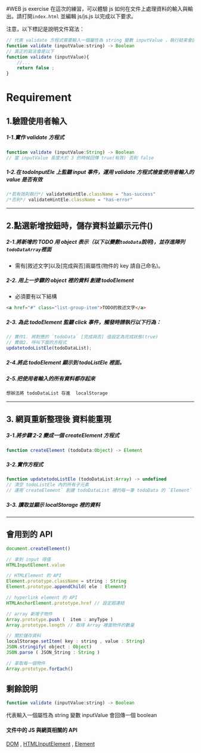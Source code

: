 
#WEB js exercise
在這次的練習，可以體驗 js 如何在文件上處理資料的輸入與輸出。請打開`index.html` 並編輯 js/js.js 以完成以下要求。

注意，以下標記是說明文件寫法：

```javascript
// 代表 validate 方程式需要輸入一個屬性為 string 變數 inputValue ，執行結束會回傳一個 boolean，
function validate (inputValue:string) -> Boolean
// 真正的寫法會是以下
function validate (inputValue){
	//...
	return false ;
}
```
# Requirement

## 1.驗證使用者輸入

##### 1-1.實作 validate 方程式
```javascript
function validate (inputValue:String) -> Boolean
// 當 inputValue 長度大於 3 的時候回傳 true(有效) 否則 false
```

##### 1-2.在 todoInputEle 上監聽 input 事件，運用 validate 方程式檢查使用者輸入的 value 是否有效
```javascript
/*若有效則執行*/ validateHintEle.className = "has-success"
/*否則*/ validateHintEle.className = "has-error"
```
___

## 2.點選新增按鈕時，儲存資料並顯示元件()

##### 2-1.將新增的 TODO 用 object 表示（以下以變數`todoData`說明)，並存進陣列`todoDataArray`裡面
* 需有[敘述文字]以及[完成與否]兩屬性(物件的 key 請自己命名)。

##### 2-2. 用上一步驟的 object 裡的資料 創建 todoElement
* 必須要有以下結構
```html
<a href="#" class="list-group-item">TODO的敘述文字</a>
```

##### 2-3. 為此 todoElement 監聽 click 事件，觸發時請執行以下行為：
```javascript
// 實作1. 將對應的 `todoData` [完成與否] 值設定為完成狀態(true)
// 實做2. 呼叫下面的方程式
updatetodoListEle(todoDataList);
```

##### 2-4.將此 todoElement 顯示到 todoListEle 裡面。

##### 2-5.把使用者輸入的所有資料都存起來
```javascript
想辦法將 todoDataList 存進  localStorage
```

___

## 3. 網頁重新整理後 資料能重現

##### 3-1.將步驟 2-2 變成一個 createElement 方程式
```javascript
function createElement (todoData:Object) -> Element
```

##### 3-2.實作方程式
```javascript
function updatetodoListEle (todoDataList:Array) -> undefined
// 清空 todoListEle 內的所有子元素
// 運用`createElement` 創建 todoDataList 裡的每一筆 todoData 的 `Element`
```

##### 3-3. 讀取並顯示 localStorage 裡的資料

___





## 會用到的 API

```javascript
document.createElement()

// 拿到 input 得值
HTMLInputElement.value  

// HTMLElement 的 API
Element.prototype.className = string : String
Element.prototype.appendChild( ele : Element)

// hyperlink element 的 API
HTMLAnchorElement.prototype.href // 設定超連結

// array 新增子物件
Array.prototype.push (  item : anyType )
Array.prototype.length // 取得 Array 裡面物件的數量

// 關於儲存資料
localStorage.setItem( key : string , value : String)
JSON.stringify( object : Object)
JSON.parse ( JSON_String : String )

// 拿取每一個物件
Array.prototype.forEach()
```





## 剩餘說明
```javascript
function validate (inputValue:string) -> Boolean
```
代表輸入一個屬性為 string 變數 inputValue 會回傳一個 boolean

#### 文件中的 JS 與網頁相關的 API

[DOM](https://developer.mozilla.org/en-US/docs/Web/API/Document) , [HTMLInputElement](https://developer.mozilla.org/zh-TW/docs/Web/API/HTMLInputElement) ,
[Element](https://developer.mozilla.org/en-US/docs/Web/API/Element)
